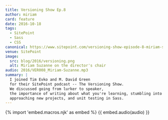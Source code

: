 ```yaml
---
title: Versioning Show Ep.8
author: miriam
card: feature
date: 2016-10-18
tags:
  - SitePoint
  - Sass
  - CSS
canonical: https://www.sitepoint.com/versioning-show-episode-8-miriam-suzanne/
venue: SitePoint
image:
  src: blog/2016/versioning.png
  alt: Miriam Suzanne on the director's chair
audio: 2016/VER008_Miriam-Suzanne.mp3
summary: |
  I joined Tim Evko and M. David Green
  for their SitePoint podcast -- The Versioning Show.
  We discussed going from lurker to speaker,
  the importance of writing about what you're learning, stumbling into fame,
  approaching new projects, and unit testing in Sass.
---
```


{% import 'embed.macros.njk' as embed %}
{{ embed.audio(audio) }}
